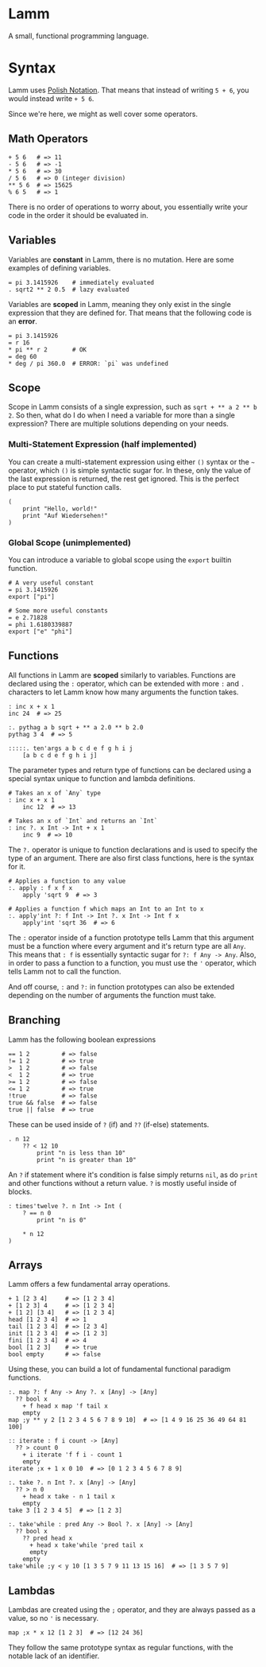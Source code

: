 # Lamm

A small, functional programming language.

# Syntax

Lamm uses [Polish Notation](https://en.wikipedia.org/wiki/Polish_notation).
That means that instead of writing `5 + 6`, you would instead write `+ 5 6`.

Since we're here, we might as well cover some operators.

## Math Operators

```
+ 5 6   # => 11
- 5 6   # => -1
* 5 6   # => 30
/ 5 6   # => 0 (integer division)
** 5 6  # => 15625
% 6 5   # => 1
```

There is no order of operations to worry about, you essentially write your code in the order it should be evaluated in.

## Variables

Variables are **constant** in Lamm, there is no mutation. Here are some examples of defining variables.

```
= pi 3.1415926    # immediately evaluated
. sqrt2 ** 2 0.5  # lazy evaluated
```

Variables are **scoped** in Lamm, meaning they only exist in the single expression that they are defined for. That means that the following code is an **error**.

```
= pi 3.1415926
= r 16
* pi ** r 2       # OK
= deg 60
* deg / pi 360.0  # ERROR: `pi` was undefined
```

## Scope

Scope in Lamm consists of a single expression, such as `sqrt + ** a 2 ** b 2`. So then, what do I do when I need a variable for more than a single expression? There are multiple solutions depending on your needs.

### Multi-Statement Expression (half implemented)

You can create a multi-statement expression using either `()` syntax or the `~` operator, which `()` is simple syntactic sugar for. In these, only the value of the last expression is returned, the rest get ignored. This is the perfect place to put stateful function calls.

```
(
	print "Hello, world!"
	print "Auf Wiedersehen!"
)
```

### Global Scope (unimplemented)

You can introduce a variable to global scope using the `export` builtin function.

```
# A very useful constant
= pi 3.1415926
export ["pi"]

# Some more useful constants
= e 2.71828
= phi 1.6180339887
export ["e" "phi"]
```

## Functions

All functions in Lamm are **scoped** similarly to variables. Functions are declared using the `:` operator, which can be extended with more `:` and `.` characters to let Lamm know how many arguments the function takes.

```
: inc x + x 1
inc 24  # => 25

:. pythag a b sqrt + ** a 2.0 ** b 2.0
pythag 3 4  # => 5

:::::. ten'args a b c d e f g h i j
	[a b c d e f g h i j]
```

The parameter types and return type of functions can be declared using a special syntax unique to function and lambda definitions.

```
# Takes an x of `Any` type
: inc x + x 1
	inc 12  # => 13

# Takes an x of `Int` and returns an `Int`
: inc ?. x Int -> Int + x 1
	inc 9  # => 10
```

The `?.` operator is unique to function declarations and is used to specify the type of an argument. There are also first class functions, here is the syntax for it.

```
# Applies a function to any value
:. apply : f x f x
	apply 'sqrt 9  # => 3

# Applies a function f which maps an Int to an Int to x
:. apply'int ?: f Int -> Int ?. x Int -> Int f x
	apply'int 'sqrt 36  # => 6
```

The `:` operator inside of a function prototype tells Lamm that this argument must be a function where every argument and it's return type are all `Any`. This means that `: f` is essentially syntactic sugar for `?: f Any -> Any`. Also, in order to pass a function to a function, you must use the `'` operator, which tells Lamm not to call the function.

And off course, `:` and `?:` in function prototypes can also be extended depending on the number of arguments the function must take.

## Branching

Lamm has the following boolean expressions

```
== 1 2         # => false
!= 1 2         # => true
>  1 2         # => false
<  1 2         # => true
>= 1 2         # => false
<= 1 2         # => true
!true          # => false
true && false  # => false
true || false  # => true
```

These can be used inside of `?` (if) and `??` (if-else) statements.

```
. n 12
	?? < 12 10
		print "n is less than 10"
		print "n is greater than 10"
```

An `?` if statement where it's condition is false simply returns `nil`, as do `print` and other functions without a return value. `?` is mostly useful inside of blocks.

```
: times'twelve ?. n Int -> Int (
	? == n 0
		print "n is 0"

	* n 12
)
```

## Arrays

Lamm offers a few fundamental array operations.

```
+ 1 [2 3 4]     # => [1 2 3 4]
+ [1 2 3] 4     # => [1 2 3 4]
+ [1 2] [3 4]   # => [1 2 3 4]
head [1 2 3 4]  # => 1
tail [1 2 3 4]  # => [2 3 4]
init [1 2 3 4]  # => [1 2 3]
fini [1 2 3 4]  # => 4
bool [1 2 3]    # => true
bool empty      # => false
```

Using these, you can build a lot of fundamental functional paradigm functions.

```
:. map ?: f Any -> Any ?. x [Any] -> [Any]
  ?? bool x
    + f head x map 'f tail x
    empty
map ;y ** y 2 [1 2 3 4 5 6 7 8 9 10]  # => [1 4 9 16 25 36 49 64 81 100]

:: iterate : f i count -> [Any]
  ?? > count 0 
    + i iterate 'f f i - count 1
    empty
iterate ;x + 1 x 0 10  # => [0 1 2 3 4 5 6 7 8 9]

:. take ?. n Int ?. x [Any] -> [Any]
  ?? > n 0
    + head x take - n 1 tail x
    empty
take 3 [1 2 3 4 5]  # => [1 2 3]

:. take'while : pred Any -> Bool ?. x [Any] -> [Any]
  ?? bool x
    ?? pred head x
      + head x take'while 'pred tail x
      empty
    empty
take'while ;y < y 10 [1 3 5 7 9 11 13 15 16]  # => [1 3 5 7 9]
```

## Lambdas

Lambdas are created using the `;` operator, and they are always passed as a value, so no `'` is necessary.


```
map ;x * x 12 [1 2 3]  # => [12 24 36]
```

They follow the same prototype syntax as regular functions, with the notable lack of an identifier.